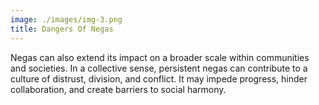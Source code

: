 ```yaml
---
image: ./images/img-3.png
title: Dangers Of Negas
---
```


Negas can also extend its impact on a broader scale within communities and societies. In a collective sense, persistent negas can contribute to a culture of distrust, division, and conflict. It may impede progress, hinder collaboration, and create barriers to social harmony.
